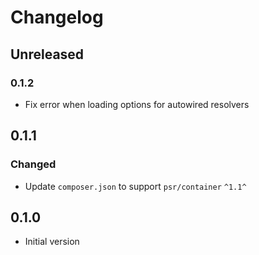 # Changelog

## Unreleased

### 0.1.2

- Fix error when loading options for autowired resolvers

## 0.1.1

### Changed

- Update `composer.json` to support `psr/container` `^1.1^`

## 0.1.0

- Initial version